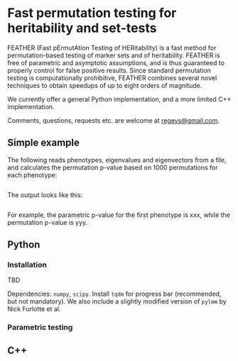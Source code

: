 # Fast permutation testing for heritability and set-tests

FEATHER (Fast pErmutAtion Testing of HERitability) is a fast method for permutation-based testing of marker sets and of heritability. FEATHER is free of parametric and asymptotic assumptions, and is thus guaranteed to properly control for false positive results. Since standard permutation testing is computationally prohibitive, FEATHER combines several novel techniques to obtain speedups of up to eight orders of magnitude.

We currently offer a general Python implementation, and a more limited C++ implementation. 

Comments, questions, requests etc. are welcome at regevs@gmail.com.

## Simple example

The following reads phenotypes, eigenvalues and eigenvectors from a file, and calculates the permutation p-value based on 1000 permutations for each phenotype:

```python

```

The output looks like this:

```
```

For example, the parametric p-value for the first phenotype is xxx, while the permutation p-value is yyy.

## Python

### Installation

TBD

Dependencies: `numpy`, `scipy`. 
Install `tqdm` for progress bar (recommended, but not mandatory).
We also include a slightly modified version of `pylmm` by Nick Furlotte et al.

### Parametric testing



## C++
